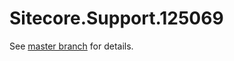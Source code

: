 # Sitecore.Support.125069

See [master branch](https://github.com/sitecoresupport/Sitecore.Support.125069) for details.